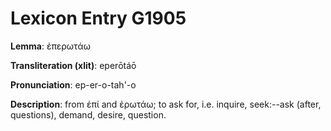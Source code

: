 # Lexicon Entry G1905

**Lemma**: ἐπερωτάω

**Transliteration (xlit)**: eperōtáō

**Pronunciation**: ep-er-o-tah'-o

**Description**:
from ἐπί and ἐρωτάω; to ask for, i.e. inquire, seek:--ask (after, questions), demand, desire, question.
